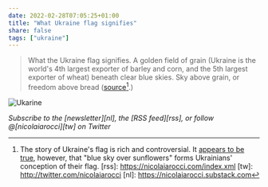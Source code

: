 ```yaml
---
date: 2022-02-28T07:05:25+01:00
title: "What Ukraine flag signifies"
share: false
tags: ["ukraine"]
---
```

> What the Ukraine flag signifies. A golden field of grain (Ukraine is the
> world's 4th largest exporter of barley and corn, and the 5th largest exporter
> of wheat) beneath clear blue skies. Sky above grain, or freedom above bread ([source](https://twitter.com/TonycusGannicus/status/1497386976311492612)[^1].)

![Ukarine](/images/ukraine.jpg)

*Subscribe to the [newsletter][nl], the [RSS feed][rss], or follow @[nicolaiarocci][tw] on Twitter*

 [^1]: The story of Ukraine's flag is rich and controversial. It [appears to be true](https://en.wikipedia.org/wiki/Flag_of_Ukraine#Yellow-blue_vs_blue-yellow), however, that "blue sky over sunflowers" forms Ukrainians' conception of their flag.
 [rss]: https://nicolaiarocci.com/index.xml
 [tw]: http://twitter.com/nicolaiarocci
 [nl]: https://nicolaiarocci.substack.com
